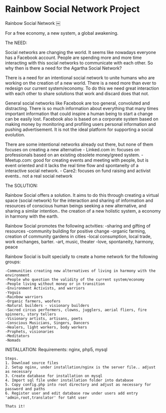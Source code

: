 Rainbow Social Network Project
=======
Rainbow Social Network ￼

For a free economy, a new system, a global awakening.

The NEED:

Social networks are changing the world. It seems like nowadays everyone has a Facebook account. People are spending more and more time interacting with this social networks to communicate with each other. So why then is there a need for the Agartha Social Network?

There is a need for an intentional social network to unite humans who are working on the creation of a new world. There is a need more than ever to redesign our current system/economy. To do this we need great interaction with each other to share solutions that work and discard does that not.

General social networks like Facebook are too general, convoluted and distracting. There is so much information about everything that many times important information that could inspire a human being to start a change can be easily lost. Facebook also is based on a corporate system based on making money by monitoring and profiling users personal information and pushing advertisement. It is not the ideal platform for supporting a social evolution.

There are some intentional networks already out there, but none of them focuses on creating a new alternative
	- Linked.com in: focuses on professionals based on an existing obsolete money/greed system.
	- Meetup.com: good for creating events and meeting with people, but is event oriented and it lacks the real time flow and 	  spontaneity of a interactive social network.
	- Care2: focuses on fund raising and activist events.. not a real social network 


The SOLUTION:

Rainbow Social offers a solution. It aims to do this through creating a virtual space (social network) for the interaction and sharing of information and resources of conscious human beings seeking a new alternative, and sharing a similar intention.. the creation of a new holistic system, a economy in harmony with the earth.

Rainbow Social promotes the following actvities: 
	-sharing and gifting of resources
	-community building for positive change
	-organic farming, creation of community gardens in cities
	-local consumption, local trade, work exchanges, barter. 
	-art, music, theater
	-love, spontaneity, harmony, peace

Rainbow Social is built specially to create a home network for the following groups:

	-Communities creating new alternatives of living in harmony with the environment
	-People who question the validity of the current system/economy
	-People living without money or in transition
	-Environment Activists, and warriors
	-Yoguis
	-Rainbow warriors
	-Organic farmers, woofers
	-Natural builders - visionary builders
	-Sacred circus performers, clowns, jugglers, aerial fliers, fire spinners, story tellers
	-Visionary artists, artisans, poets
	-Conscious Musicians, Singers, Dancers
	-Healers, light workers, body workers
	-Prophets, visionaries
	-Meditators
	-Nomads

INSTALLATION:
	Requirements: nginx, php5, mysql

	Steps.
	1. Download source files
	2. Setup nginx, under installation/nginx is the server file.. adjust as necessary
	3. Create database for installation on mysql
	4. Import sql file under installation folder into database
	5. Copy config.php into root directory and adjust as necessary for password and paths
	6. Register user and edit database row under users add entry 'admin,root,translator' for taht user

	Thats it!
	 






















	￼





